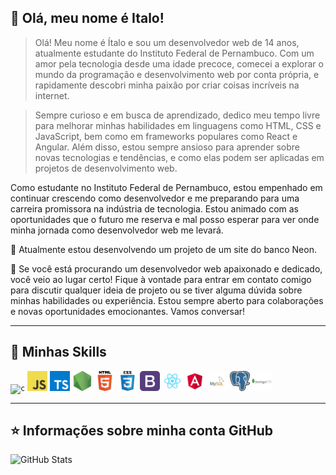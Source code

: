 ## 💜 Olá, meu nome é <strong>Italo!</strong>

> Olá! Meu nome é Ítalo e sou um desenvolvedor web de 14 anos, atualmente estudante do Instituto Federal de Pernambuco. Com um amor pela tecnologia desde uma idade precoce, comecei a explorar o mundo da programação e desenvolvimento web por conta própria, e rapidamente descobri minha paixão por criar coisas incríveis na internet.

> Sempre curioso e em busca de aprendizado, dedico meu tempo livre para melhorar minhas habilidades em linguagens como HTML, CSS e JavaScript, bem como em frameworks populares como React e Angular. Além disso, estou sempre ansioso para aprender sobre novas tecnologias e tendências, e como elas podem ser aplicadas em projetos de desenvolvimento web.

Como estudante no Instituto Federal de Pernambuco, estou empenhado em continuar crescendo como desenvolvedor e me preparando para uma carreira promissora na indústria de tecnologia. Estou animado com as oportunidades que o futuro me reserva e mal posso esperar para ver onde minha jornada como desenvolvedor web me levará.

🔭 Atualmente estou desenvolvendo um projeto de um site do banco Neon.

💬 Se você está procurando um desenvolvedor web apaixonado e dedicado, você veio ao lugar certo! Fique à vontade para entrar em contato comigo para discutir qualquer ideia de projeto ou se tiver alguma dúvida sobre minhas habilidades ou experiência. Estou sempre aberto para colaborações e novas oportunidades emocionantes. Vamos conversar!

----

## 🚀 Minhas Skills

<code><img height="32" src="https://cdn.iconscout.com/icon/free/png-512/c-programming-569564.png" alt="c"/></code>
<code><img height="32" src="https://raw.githubusercontent.com/github/explore/80688e429a7d4ef2fca1e82350fe8e3517d3494d/topics/javascript/javascript.png" alt="Javascript"/></code>
<code><img height="32" src="https://raw.githubusercontent.com/github/explore/80688e429a7d4ef2fca1e82350fe8e3517d3494d/topics/typescript/typescript.png" alt="Typescript"/></code>
<code><img height="32" src="https://raw.githubusercontent.com/github/explore/80688e429a7d4ef2fca1e82350fe8e3517d3494d/topics/nodejs/nodejs.png" alt="Nodejs"/></code>
<code><img height="32" src="https://raw.githubusercontent.com/github/explore/80688e429a7d4ef2fca1e82350fe8e3517d3494d/topics/html/html.png" alt="HTML5"/></code>
<code><img height="32" src="https://raw.githubusercontent.com/github/explore/80688e429a7d4ef2fca1e82350fe8e3517d3494d/topics/css/css.png" alt="CSS"/></code>
<code><img height="32" src="https://raw.githubusercontent.com/github/explore/80688e429a7d4ef2fca1e82350fe8e3517d3494d/topics/bootstrap/bootstrap.png" alt="Bootstrap"/></code>
<code><img height="32" src="https://raw.githubusercontent.com/github/explore/80688e429a7d4ef2fca1e82350fe8e3517d3494d/topics/react/react.png" alt="React"/></code>
<code><img height="32" src="https://raw.githubusercontent.com/github/explore/80688e429a7d4ef2fca1e82350fe8e3517d3494d/topics/angular/angular.png" alt="Angular"/></code>
<code><img height="32" src="https://raw.githubusercontent.com/github/explore/80688e429a7d4ef2fca1e82350fe8e3517d3494d/topics/mysql/mysql.png" alt="MySQL"/></code>
<code><img height="32" src="https://raw.githubusercontent.com/github/explore/80688e429a7d4ef2fca1e82350fe8e3517d3494d/topics/postgresql/postgresql.png" alt="PostegreSQL"/></code>
<code><img height="32" src="https://raw.githubusercontent.com/github/explore/80688e429a7d4ef2fca1e82350fe8e3517d3494d/topics/mongodb/mongodb.png" alt="MongoDB"/></code>

---

## ⭐ Informações sobre minha conta GitHub
![GitHub Stats](https://github-readme-stats.vercel.app/api?username=pmarcelojr&show_icons=true)
